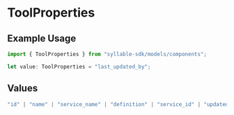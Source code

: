 # ToolProperties

## Example Usage

```typescript
import { ToolProperties } from "syllable-sdk/models/components";

let value: ToolProperties = "last_updated_by";
```

## Values

```typescript
"id" | "name" | "service_name" | "definition" | "service_id" | "updated_at" | "last_updated_by"
```